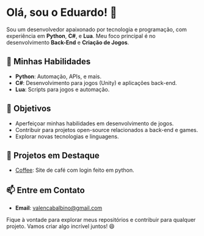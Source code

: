 # Olá, sou o Eduardo! 👋

Sou um desenvolvedor apaixonado por tecnologia e programação, com experiência em **Python**, **C#**, e **Lua**. Meu foco principal é no desenvolvimento **Back-End** e **Criação de Jogos**.

## 🚀 Minhas Habilidades

- **Python**: Automação, APIs, e mais.
- **C#**: Desenvolvimento para jogos (Unity) e aplicações back-end.
- **Lua**: Scripts para jogos e automação.

## 🎯 Objetivos

- Aperfeiçoar minhas habilidades em desenvolvimento de jogos.
- Contribuir para projetos open-source relacionados a back-end e games.
- Explorar novas tecnologias e linguagens.

## 🌟 Projetos em Destaque

- [Coffee](#): Site de café com login feito em python.

## 📫 Entre em Contato

- **Email**: [valencabalbino@gmail.com](valencabalbino@gmail.com)

Fique à vontade para explorar meus repositórios e contribuir para qualquer projeto. Vamos criar algo incrível juntos! 😄
